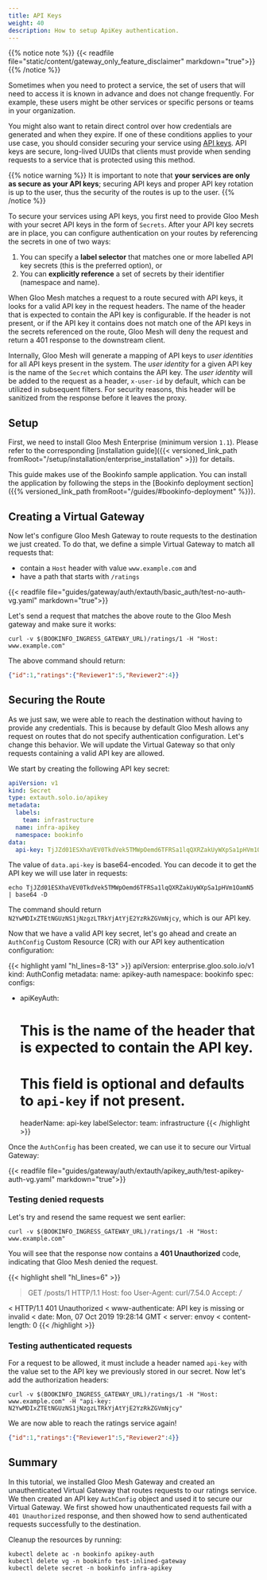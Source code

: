 ```yaml
---
title: API Keys
weight: 40
description: How to setup ApiKey authentication. 
---
```


{{% notice note %}}
{{< readfile file="static/content/gateway_only_feature_disclaimer" markdown="true">}}
{{% /notice %}}

Sometimes when you need to protect a service, the set of users that will need to access it is known in advance and does 
not change frequently. For example, these users might be other services or specific persons or teams in your organization. 

You might also want to retain direct control over how credentials are generated and when they expire. If one of these 
conditions applies to your use case, you should consider securing your service using 
[API keys](https://en.wikipedia.org/wiki/Application_programming_interface_key). API keys are secure, long-lived UUIDs 
that clients must provide when sending requests to a service that is protected using this method. 

{{% notice warning %}}
It is important to note that **your services are only as secure as your API keys**; securing API keys and proper API key 
rotation is up to the user, thus the security of the routes is up to the user.
{{% /notice %}}

To secure your services using API keys, you first need to provide Gloo Mesh with your secret API keys in the form of `Secrets`. After your API key secrets are in place, you can configure authentication on your routes by referencing the secrets in one of two ways:

1. You can specify a **label selector** that matches one or more labelled API key secrets (this is the preferred option), or
1. You can **explicitly reference** a set of secrets by their identifier (namespace and name).

When Gloo Mesh matches a request to a route secured with API keys, it looks for a valid API key in the request headers. 
The name of the header that is expected to contain the API key is configurable. If the header is not present, 
or if the API key it contains does not match one of the API keys in the secrets referenced on the route, 
Gloo Mesh will deny the request and return a 401 response to the downstream client.

Internally, Gloo Mesh will generate a mapping of API keys to _user identities_ for all API keys present in the system. The _user identity_ for a given API key is the name of the `Secret` which contains the API key. The _user identity_ will be added to the request as a header, `x-user-id` by default, which can be utilized in subsequent filters. For security reasons, this header will be sanitized from the response before it leaves the proxy.

## Setup
First, we need to install Gloo Mesh Enterprise (minimum version `1.1`). Please refer to the corresponding
[installation guide]({{< versioned_link_path fromRoot="/setup/installation/enterprise_installation" >}}) for details.

This guide makes use of the Bookinfo sample application. You can install the application by following the steps in the [Bookinfo deployment section]({{% versioned_link_path fromRoot="/guides/#bookinfo-deployment" %}}).


## Creating a Virtual Gateway
Now let's configure Gloo Mesh Gateway to route requests to the destination we just created. To do that, we define a simple Virtual
Gateway to match all requests that:

- contain a `Host` header with value `www.example.com` and
- have a path that starts with `/ratings`

{{< readfile file="guides/gateway/auth/extauth/basic_auth/test-no-auth-vg.yaml" markdown="true">}}

Let's send a request that matches the above route to the Gloo Mesh gateway and make sure it works:

```shell
curl -v $(BOOKINFO_INGRESS_GATEWAY_URL)/ratings/1 -H "Host: www.example.com"
```

The above command should return:

```json
{"id":1,"ratings":{"Reviewer1":5,"Reviewer2":4}}
```

## Securing the Route

As we just saw, we were able to reach the destination without having to provide any credentials. 
This is because by default Gloo Mesh allows any request on routes that do not specify authentication configuration. 
Let's change this behavior. We will update the Virtual Gateway so that only requests containing 
a valid API key are allowed.

We start by creating the following API key secret:

```yaml
apiVersion: v1
kind: Secret
type: extauth.solo.io/apikey
metadata:
  labels:
    team: infrastructure
  name: infra-apikey
  namespace: bookinfo
data:
  api-key: TjJZd01ESXhaVEV0TkdVek5TMWpOemd6TFRSa1lqQXRZakUyWXpSa1pHVm1OamN5
```

The value of `data.api-key` is base64-encoded. You can decode it to get the API key we will use later in requests:

```shell
echo TjJZd01ESXhaVEV0TkdVek5TMWpOemd6TFRSa1lqQXRZakUyWXpSa1pHVm1OamN5 | base64 -D
```

The command should return `N2YwMDIxZTEtNGUzNS1jNzgzLTRkYjAtYjE2YzRkZGVmNjcy`, which is our API key.

Now that we have a valid API key secret, let's go ahead and create an `AuthConfig` Custom Resource (CR) with our API key authentication configuration:

{{< highlight yaml "hl_lines=8-13" >}}
apiVersion: enterprise.gloo.solo.io/v1
kind: AuthConfig
metadata:
  name: apikey-auth
  namespace: bookinfo
spec:
  configs:
  - apiKeyAuth:
      # This is the name of the header that is expected to contain the API key.
      # This field is optional and defaults to `api-key` if not present.
      headerName: api-key
      labelSelector:
        team: infrastructure
{{< /highlight >}}

Once the `AuthConfig` has been created, we can use it to secure our Virtual Gateway:

{{< readfile file="guides/gateway/auth/extauth/apikey_auth/test-apikey-auth-vg.yaml" markdown="true">}}

### Testing denied requests
Let's try and resend the same request we sent earlier:

```shell
curl -v $(BOOKINFO_INGRESS_GATEWAY_URL)/ratings/1 -H "Host: www.example.com"
```

You will see that the response now contains a **401 Unauthorized** code, indicating that Gloo Mesh denied the request.

{{< highlight shell "hl_lines=6" >}}
> GET /posts/1 HTTP/1.1
> Host: foo
> User-Agent: curl/7.54.0
> Accept: */*
>
< HTTP/1.1 401 Unauthorized
< www-authenticate: API key is missing or invalid
< date: Mon, 07 Oct 2019 19:28:14 GMT
< server: envoy
< content-length: 0
{{< /highlight >}}

### Testing authenticated requests
For a request to be allowed, it must include a header named `api-key` with the value set to the 
API key we previously stored in our secret. Now let's add the authorization headers:

```shell
curl -v $(BOOKINFO_INGRESS_GATEWAY_URL)/ratings/1 -H "Host: www.example.com" -H "api-key: N2YwMDIxZTEtNGUzNS1jNzgzLTRkYjAtYjE2YzRkZGVmNjcy"
```

We are now able to reach the ratings service again!

```json
{"id":1,"ratings":{"Reviewer1":5,"Reviewer2":4}}
```

## Summary

In this tutorial, we installed Gloo Mesh Gateway and created an unauthenticated Virtual Gateway that routes requests to 
our ratings service. We then created an API key `AuthConfig` object and used it to secure our Virtual Gateway. 
We first showed how unauthenticated requests fail with a `401 Unauthorized` response, and then showed how to send 
authenticated requests successfully to the destination. 

Cleanup the resources by running:

```
kubectl delete ac -n bookinfo apikey-auth
kubectl delete vg -n bookinfo test-inlined-gateway
kubectl delete secret -n bookinfo infra-apikey
```
